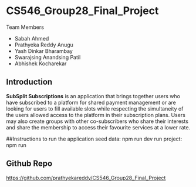 # CS546_Group28_Final_Project

Team Members
- Sabah Ahmed
- Prathyeka Reddy Anugu
- Yash Dinkar Bharambay
- Swarajsing Anandsing Patil
- Abhishek Kocharekar

## Introduction
**SubSplit Subscriptions** is an application that brings together users who have subscribed to a platform for shared payment management or are looking for users to fill available slots while respecting the simultaneity of the users allowed access to the platform in their subscription plans. Users may also create groups with other co-subscribers who share their interests and share the membership to access their favourite services at a lower rate.

##Instructions to run the application
seed data: npm run dev
run project: npm run

## Github Repo
https://github.com/prathyekareddy/CS546_Group28_Final_Project
